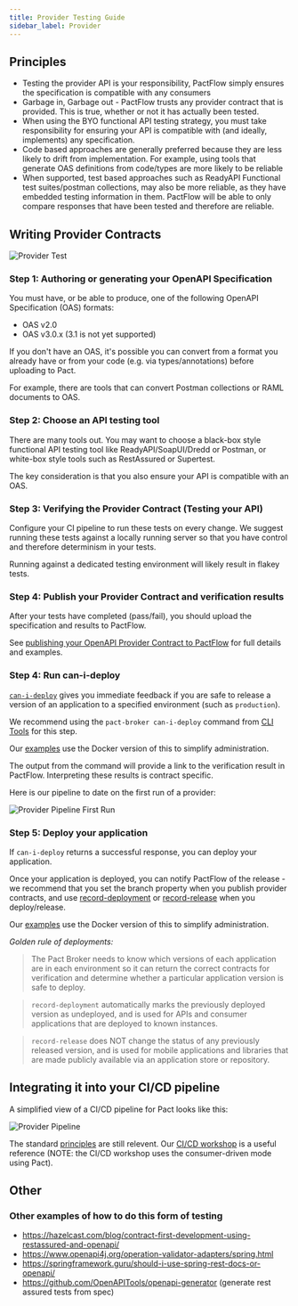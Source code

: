 ```yaml
---
title: Provider Testing Guide
sidebar_label: Provider
---
```


## Principles

- Testing the provider API is your responsibility, PactFlow simply ensures the specification is compatible with any consumers
- Garbage in, Garbage out - PactFlow trusts any provider contract that is provided. This is true, whether or not it has actually been tested.
- When using the BYO functional API testing strategy, you must take responsibility for ensuring your API is compatible with (and ideally, implements) any specification.
- Code based approaches are generally preferred because they are less likely to drift from implementation. For example, using tools that generate OAS definitions from code/types are more likely to be reliable
- When supported, test based approaches such as ReadyAPI Functional test suites/postman collections, may also be more reliable, as they have embedded testing information in them. PactFlow will be able to only compare responses that have been tested and therefore are reliable.

## Writing Provider Contracts

![Provider Test](/workshops/bi-directional/1-bi-directional-provider-testing-scope.png "Provider Test")

### Step 1: Authoring or generating your OpenAPI Specification

You must have, or be able to produce, one of the following OpenAPI Specification (OAS) formats:

- OAS v2.0
- OAS v3.0.x (3.1 is not yet supported)

If you don't have an OAS, it's possible you can convert from a format you already have or from your code (e.g. via types/annotations) before uploading to Pact.

For example, there are tools that can convert Postman collections or RAML documents to OAS.

### Step 2: Choose an API testing tool

There are many tools out. You may want to choose a black-box style functional API testing tool like ReadyAPI/SoapUI/Dredd or Postman, or white-box style tools such as RestAssured or Supertest.

The key consideration is that you also ensure your API is compatible with an OAS.

### Step 3: Verifying the Provider Contract (Testing your API)

Configure your CI pipeline to run these tests on every change. We suggest running these tests against a locally running server so that you have control and therefore determinism in your tests.

Running against a dedicated testing environment will likely result in flakey tests.

### Step 4: Publish your Provider Contract and verification results

After your tests have completed (pass/fail), you should upload the specification and results to PactFlow.

See [publishing your OpenAPI Provider Contract to PactFlow](contracts/oas#publishing-the-provider-contract--results-to-pactflow) for full details and examples.

### Step 4: Run can-i-deploy

[`can-i-deploy`](https://docs.pact.io/pact_broker/can_i_deploy/) gives you immediate feedback if you are safe to release a version of an application to a specified environment (such as `production`).

We recommend using the `pact-broker can-i-deploy` command from [CLI Tools](https://docs.pact.io/implementation_guides/cli/#distributions) for this step.

Our [examples](https://github.com/pactflow/example-bi-directional-provider-postman/blob/984f635a2317faea9137d9aa52a17f77324e5568/Makefile#L74) use the Docker version of this to simplify administration.

The output from the command will provide a link to the verification result in PactFlow. Interpreting these results is contract specific.

Here is our pipeline to date on the first run of a provider:

![Provider Pipeline First Run](/workshops/bi-directional/2-bi-directional-provider-pipeline-first-run.png "Provider Pipeline First Run")

### Step 5: Deploy your application

If `can-i-deploy` returns a successful response, you can deploy your application.

Once your application is deployed, you can notify PactFlow of the release - we recommend that you set the branch property when you publish provider contracts, and use [record-deployment](https://docs.pact.io/pact_broker/recording_deployments_and_releases#recording-deployments) or [record-release](https://docs.pact.io/pact_broker/recording_deployments_and_releases#recording-releases) when you deploy/release.

Our [examples](https://github.com/pactflow/example-bi-directional-provider-postman/blob/984f635a2317faea9137d9aa52a17f77324e5568/Makefile#L82) use the Docker version of this to simplify administration.

_Golden rule of deployments:_

> The Pact Broker needs to know which versions of each application are in each environment so it can return the correct contracts for verification and determine whether a particular application version is safe to deploy.

> `record-deployment` automatically marks the previously deployed version as undeployed, and is used for APIs and consumer applications that are deployed to known instances.

> `record-release` does NOT change the status of any previously released version, and is used for mobile applications and libraries that are made publicly available via an application store or repository.

## Integrating it into your CI/CD pipeline

A simplified view of a CI/CD pipeline for Pact looks like this:

![Provider Pipeline](/workshops/bi-directional/3-bi-directional-provider-pipeline-with_consumer.png "Provider Pipeline")

The standard [principles](https://docs.pact.io/pact_nirvana) are still relevent. Our [CI/CD workshop](/docs/workshops/ci-cd) is a useful reference (NOTE: the CI/CD workshop uses the consumer-driven mode using Pact).

## Other

### Other examples of how to do this form of testing

- <https://hazelcast.com/blog/contract-first-development-using-restassured-and-openapi/>
- <https://www.openapi4j.org/operation-validator-adapters/spring.html>
- <https://springframework.guru/should-i-use-spring-rest-docs-or-openapi/>
- <https://github.com/OpenAPITools/openapi-generator> (generate rest assured tests from spec)
